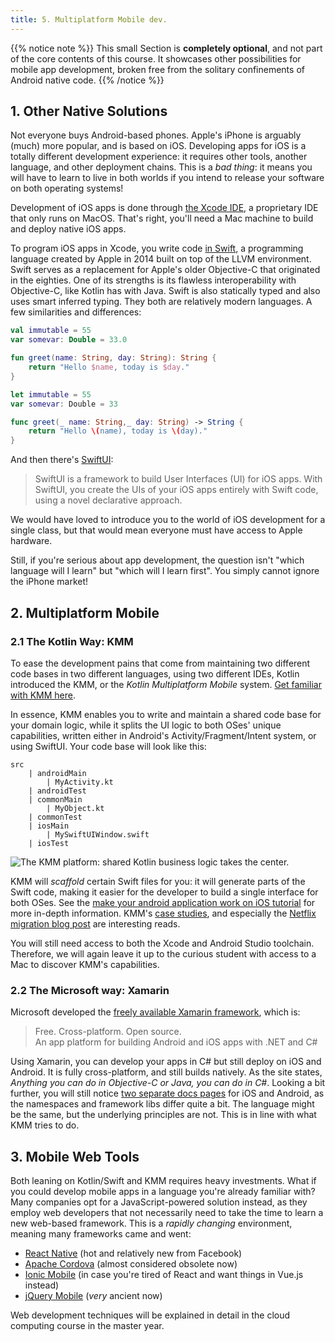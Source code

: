 ```yaml
---
title: 5. Multiplatform Mobile dev.
---
```


{{% notice note %}}
This small Section is **completely optional**, and not part of the core contents of this course. It showcases other possibilities for mobile app development, broken free from the solitary confinements of Android native code. 
{{% /notice %}}

## 1. Other Native Solutions

Not everyone buys Android-based phones. Apple's iPhone is arguably (much) more popular, and is based on iOS. Developing apps for iOS is a totally different development experience: it requires other tools, another language, and other deployment chains. This is a _bad thing_: it means you will have to learn to live in both worlds if you intend to release your software on both operating systems!

Development of iOS apps is done through [the Xcode IDE](https://developer.apple.com/xcode/), a proprietary IDE that only runs on MacOS. That's right, you'll need a Mac machine to build and deploy native iOS apps. 

To program iOS apps in Xcode, you write code [in Swift](https://learnappmaking.com/learn-swift-programming/), a programming language created by Apple in 2014 built on top of the LLVM environment. Swift serves as a replacement for Apple's older Objective-C that originated in the eighties. One of its strengths is its flawless interoperability with Objective-C, like Kotlin has with Java. Swift is also statically typed and also uses smart inferred typing. They both are relatively modern languages. A few similarities and differences:

<div class="devselect">

```kt
val immutable = 55
var somevar: Double = 33.0

fun greet(name: String, day: String): String {
    return "Hello $name, today is $day."
}
```

```swift
let immutable = 55
var somevar: Double = 33

func greet(_ name: String,_ day: String) -> String {
    return "Hello \(name), today is \(day)."
}
```

</div>

And then there's [SwiftUI](https://learnappmaking.com/swiftui-getting-started-how-to-ios-swift/):

> SwiftUI is a framework to build User Interfaces (UI) for iOS apps. With SwiftUI, you create the UIs of your iOS apps entirely with Swift code, using a novel declarative approach.

We would have loved to introduce you to the world of iOS development for a single class, but that would mean everyone must have access to Apple hardware. 

Still, if you're serious about app development, the question isn't "which language will I learn" but "which will I learn first". You simply cannot ignore the iPhone market!

## 2. Multiplatform Mobile

### 2.1 The Kotlin Way: KMM

To ease the development pains that come from maintaining two different code bases in two different languages, using two different IDEs, Kotlin introduced the KMM, or the _Kotlin Multiplatform Mobile_ system. [Get familiar with KMM here](https://kotlinlang.org/docs/mobile/getting-started.html). 

In essence, KMM enables you to write and maintain a shared code base for your domain logic, while it splits the UI logic to both OSes' unique capabilities, written either in Android's Activity/Fragment/Intent system, or using SwiftUI. Your code base will look like this:

```
src
    | androidMain
        | MyActivity.kt
    | androidTest
    | commonMain
        | MyObject.kt
    | commonTest
    | iosMain
        | MySwiftUIWindow.swift
    | iosTest
```

![](/img/kmm.png "The KMM platform: shared Kotlin business logic takes the center.")

KMM will _scaffold_ certain Swift files for you: it will generate parts of the Swift code, making it easier for the developer to build a single interface for both OSes. See the [make your android application work on iOS tutorial](https://kotlinlang.org/docs/mobile/integrate-in-existing-app.html#enjoy-the-results-update-the-logic-only-once) for more in-depth information. KMM's [case studies](https://kotlinlang.org/lp/mobile/case-studies/), and especially the [Netflix migration blog post](https://netflixtechblog.com/netflix-android-and-ios-studio-apps-kotlin-multiplatform-d6d4d8d25d23) are interesting reads. 

You will still need access to both the Xcode and Android Studio toolchain. Therefore, we will again leave it up to the curious student with access to a Mac to discover KMM's capabilities. 

### 2.2 The Microsoft way: Xamarin

Microsoft developed the [freely available Xamarin framework](https://dotnet.microsoft.com/apps/xamarin), which is:

> Free. Cross-platform. Open source.<br/>
An app platform for building Android and iOS apps with .NET and C#

Using Xamarin, you can develop your apps in C# but still deploy on iOS and Android. It is fully cross-platform, and still builds natively. As the site states, _Anything you can do in Objective-C or Java, you can do in C#_. Looking a bit further, you will still notice [two separate docs pages](https://dotnet.microsoft.com/apps/xamarin/mobile-apps) for iOS and Android, as the namespaces and framework libs differ quite a bit. The language might be the same, but the underlying principles are not. This is in line with what KMM tries to do. 

## 3. Mobile Web Tools

Both leaning on Kotlin/Swift and KMM requires heavy investments. What if you could develop mobile apps in a language you're already familiar with? Many companies opt for a JavaScript-powered solution instead, as they employ web developers that not necessarily need to take the time to learn a new web-based framework. This is a _rapidly changing_ environment, meaning many frameworks came and went: 

- [React Native](https://reactnative.dev/) (hot and relatively new from Facebook)
- [Apache Cordova](http://cordova.apache.org/) (almost considered obsolete now)
- [Ionic Mobile](https://ionicframework.com/) (in case you're tired of React and want things in Vue.js instead)
- [jQuery Mobile](https://jquerymobile.com/) (_very_ ancient now)

Web development techniques will be explained in detail in the cloud computing course in the master year. 

